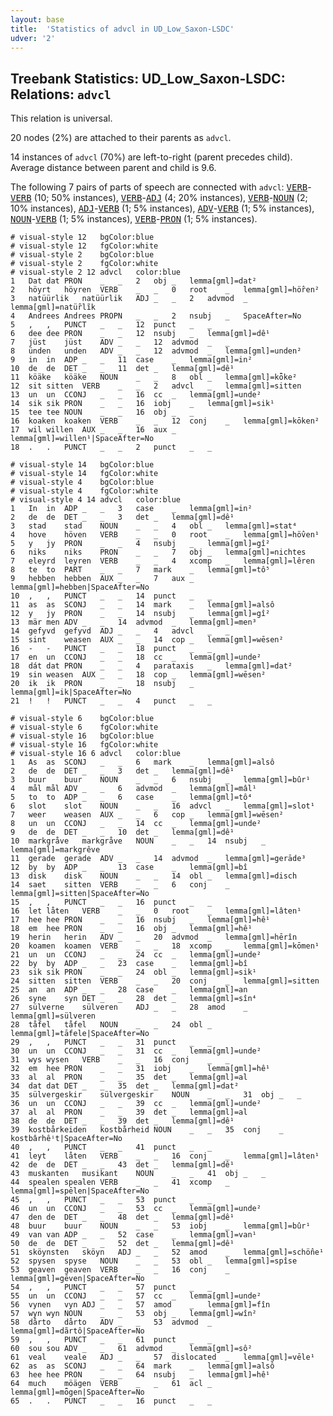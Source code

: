 ```yaml
---
layout: base
title:  'Statistics of advcl in UD_Low_Saxon-LSDC'
udver: '2'
---
```


## Treebank Statistics: UD_Low_Saxon-LSDC: Relations: `advcl`

This relation is universal.

20 nodes (2%) are attached to their parents as `advcl`.

14 instances of `advcl` (70%) are left-to-right (parent precedes child).
Average distance between parent and child is 9.6.

The following 7 pairs of parts of speech are connected with `advcl`: <tt><a href="nds_lsdc-pos-VERB.html">VERB</a></tt>-<tt><a href="nds_lsdc-pos-VERB.html">VERB</a></tt> (10; 50% instances), <tt><a href="nds_lsdc-pos-VERB.html">VERB</a></tt>-<tt><a href="nds_lsdc-pos-ADJ.html">ADJ</a></tt> (4; 20% instances), <tt><a href="nds_lsdc-pos-VERB.html">VERB</a></tt>-<tt><a href="nds_lsdc-pos-NOUN.html">NOUN</a></tt> (2; 10% instances), <tt><a href="nds_lsdc-pos-ADJ.html">ADJ</a></tt>-<tt><a href="nds_lsdc-pos-VERB.html">VERB</a></tt> (1; 5% instances), <tt><a href="nds_lsdc-pos-ADV.html">ADV</a></tt>-<tt><a href="nds_lsdc-pos-VERB.html">VERB</a></tt> (1; 5% instances), <tt><a href="nds_lsdc-pos-NOUN.html">NOUN</a></tt>-<tt><a href="nds_lsdc-pos-VERB.html">VERB</a></tt> (1; 5% instances), <tt><a href="nds_lsdc-pos-VERB.html">VERB</a></tt>-<tt><a href="nds_lsdc-pos-PRON.html">PRON</a></tt> (1; 5% instances).


~~~ conllu
# visual-style 12	bgColor:blue
# visual-style 12	fgColor:white
# visual-style 2	bgColor:blue
# visual-style 2	fgColor:white
# visual-style 2 12 advcl	color:blue
1	Dat	dat	PRON	_	_	2	obj	_	lemma[gml]=dat²
2	höyrt	höyren	VERB	_	_	0	root	_	lemma[gml]=hö̂ren²
3	natüürlik	natüürlik	ADJ	_	_	2	advmod	_	lemma[gml]=natü̂rlĩk
4	Andrees	Andrees	PROPN	_	_	2	nsubj	_	SpaceAfter=No
5	,	,	PUNCT	_	_	12	punct	_	_
6	dee	dee	PRON	_	_	12	nsubj	_	lemma[gml]=dê¹
7	jüst	jüst	ADV	_	_	12	advmod	_	_
8	ünden	unden	ADV	_	_	12	advmod	_	lemma[gml]=unden²
9	in	in	ADP	_	_	11	case	_	lemma[gml]=in²
10	de	de	DET	_	_	11	det	_	lemma[gml]=dê¹
11	köäke	köäke	NOUN	_	_	8	obl	_	lemma[gml]=kȫke²
12	sit	sitten	VERB	_	_	2	advcl	_	lemma[gml]=sitten
13	un	un	CCONJ	_	_	16	cc	_	lemma[gml]=unde²
14	sik	sik	PRON	_	_	16	iobj	_	lemma[gml]=sik¹
15	tee	tee	NOUN	_	_	16	obj	_	_
16	koaken	koaken	VERB	_	_	12	conj	_	lemma[gml]=kōken²
17	wil	willen	AUX	_	_	16	aux	_	lemma[gml]=willen¹|SpaceAfter=No
18	.	.	PUNCT	_	_	2	punct	_	_

~~~


~~~ conllu
# visual-style 14	bgColor:blue
# visual-style 14	fgColor:white
# visual-style 4	bgColor:blue
# visual-style 4	fgColor:white
# visual-style 4 14 advcl	color:blue
1	In	in	ADP	_	_	3	case	_	lemma[gml]=in²
2	de	de	DET	_	_	3	det	_	lemma[gml]=dê¹
3	stad	stad	NOUN	_	_	4	obl	_	lemma[gml]=stat⁴
4	hove	höven	VERB	_	_	0	root	_	lemma[gml]=hö̂ven¹
5	y	jy	PRON	_	_	4	nsubj	_	lemma[gml]=gî²
6	niks	niks	PRON	_	_	7	obj	_	lemma[gml]=nichtes
7	eleyrd	leyren	VERB	_	_	4	xcomp	_	lemma[gml]=lêren
8	te	to	PART	_	_	7	mark	_	lemma[gml]=tô⁵
9	hebben	hebben	AUX	_	_	7	aux	_	lemma[gml]=hebben|SpaceAfter=No
10	,	,	PUNCT	_	_	14	punct	_	_
11	as	as	SCONJ	_	_	14	mark	_	lemma[gml]=alsô
12	y	jy	PRON	_	_	14	nsubj	_	lemma[gml]=gî²
13	mär	men	ADV	_	_	14	advmod	_	lemma[gml]=men³
14	gefyvd	gefyvd	ADJ	_	_	4	advcl	_	_
15	sint	weasen	AUX	_	_	14	cop	_	lemma[gml]=wēsen²
16	-	-	PUNCT	_	_	18	punct	_	_
17	en	un	CCONJ	_	_	18	cc	_	lemma[gml]=unde²
18	dát	dat	PRON	_	_	4	parataxis	_	lemma[gml]=dat²
19	sin	weasen	AUX	_	_	18	cop	_	lemma[gml]=wēsen²
20	ik	ik	PRON	_	_	18	nsubj	_	lemma[gml]=ik|SpaceAfter=No
21	!	!	PUNCT	_	_	4	punct	_	_

~~~


~~~ conllu
# visual-style 6	bgColor:blue
# visual-style 6	fgColor:white
# visual-style 16	bgColor:blue
# visual-style 16	fgColor:white
# visual-style 16 6 advcl	color:blue
1	As	as	SCONJ	_	_	6	mark	_	lemma[gml]=alsô
2	de	de	DET	_	_	3	det	_	lemma[gml]=dê¹
3	buur	buur	NOUN	_	_	6	nsubj	_	lemma[gml]=bûr¹
4	mål	mål	ADV	_	_	6	advmod	_	lemma[gml]=mâl¹
5	to	to	ADP	_	_	6	case	_	lemma[gml]=tô⁴
6	slot	slot	NOUN	_	_	16	advcl	_	lemma[gml]=slot¹
7	weer	weasen	AUX	_	_	6	cop	_	lemma[gml]=wēsen²
8	un	un	CCONJ	_	_	14	cc	_	lemma[gml]=unde²
9	de	de	DET	_	_	10	det	_	lemma[gml]=dê¹
10	markgråve	markgråve	NOUN	_	_	14	nsubj	_	lemma[gml]=markgrêve
11	gerade	gerade	ADV	_	_	14	advmod	_	lemma[gml]=gerāde³
12	by	by	ADP	_	_	13	case	_	lemma[gml]=bî
13	disk	disk	NOUN	_	_	14	obl	_	lemma[gml]=disch
14	saet	sitten	VERB	_	_	6	conj	_	lemma[gml]=sitten|SpaceAfter=No
15	,	,	PUNCT	_	_	16	punct	_	_
16	let	låten	VERB	_	_	0	root	_	lemma[gml]=lâten¹
17	hee	hee	PRON	_	_	16	nsubj	_	lemma[gml]=hê¹
18	em	hee	PRON	_	_	16	obj	_	lemma[gml]=hê¹
19	herin	herin	ADV	_	_	20	advmod	_	lemma[gml]=hērîn
20	koamen	koamen	VERB	_	_	18	xcomp	_	lemma[gml]=kōmen¹
21	un	un	CCONJ	_	_	24	cc	_	lemma[gml]=unde²
22	by	by	ADP	_	_	23	case	_	lemma[gml]=bî
23	sik	sik	PRON	_	_	24	obl	_	lemma[gml]=sik¹
24	sitten	sitten	VERB	_	_	20	conj	_	lemma[gml]=sitten
25	an	an	ADP	_	_	28	case	_	lemma[gml]=an
26	syne	syn	DET	_	_	28	det	_	lemma[gml]=sîn⁴
27	sülverne	sülveren	ADJ	_	_	28	amod	_	lemma[gml]=sülveren
28	tåfel	tåfel	NOUN	_	_	24	obl	_	lemma[gml]=tāfele|SpaceAfter=No
29	,	,	PUNCT	_	_	31	punct	_	_
30	un	un	CCONJ	_	_	31	cc	_	lemma[gml]=unde²
31	wys	wysen	VERB	_	_	16	conj	_	_
32	em	hee	PRON	_	_	31	iobj	_	lemma[gml]=hê¹
33	al	al	PRON	_	_	35	det	_	lemma[gml]=al
34	dat	dat	DET	_	_	35	det	_	lemma[gml]=dat²
35	sülvergeskir	sülvergeskir	NOUN	_	_	31	obj	_	_
36	un	un	CCONJ	_	_	39	cc	_	lemma[gml]=unde²
37	al	al	PRON	_	_	39	det	_	lemma[gml]=al
38	de	de	DET	_	_	39	det	_	lemma[gml]=dê¹
39	kostbårkeiden	kostbårheid	NOUN	_	_	35	conj	_	kostbârhêⁱt|SpaceAfter=No
40	,	,	PUNCT	_	_	41	punct	_	_
41	leyt	låten	VERB	_	_	16	conj	_	lemma[gml]=lâten¹
42	de	de	DET	_	_	43	det	_	lemma[gml]=dê¹
43	muskanten	musikant	NOUN	_	_	41	obj	_	_
44	spealen	spealen	VERB	_	_	41	xcomp	_	lemma[gml]=spēlen|SpaceAfter=No
45	,	,	PUNCT	_	_	53	punct	_	_
46	un	un	CCONJ	_	_	53	cc	_	lemma[gml]=unde²
47	den	de	DET	_	_	48	det	_	lemma[gml]=dê¹
48	buur	buur	NOUN	_	_	53	iobj	_	lemma[gml]=bûr¹
49	van	van	ADP	_	_	52	case	_	lemma[gml]=van¹
50	de	de	DET	_	_	52	det	_	lemma[gml]=dê¹
51	sköynsten	sköyn	ADJ	_	_	52	amod	_	lemma[gml]=schö̂ne¹
52	spysen	spyse	NOUN	_	_	53	obl	_	lemma[gml]=spîse
53	geaven	geaven	VERB	_	_	16	conj	_	lemma[gml]=gēven|SpaceAfter=No
54	,	,	PUNCT	_	_	57	punct	_	_
55	un	un	CCONJ	_	_	57	cc	_	lemma[gml]=unde²
56	vynen	vyn	ADJ	_	_	57	amod	_	lemma[gml]=fîn
57	wyn	wyn	NOUN	_	_	53	obj	_	lemma[gml]=wîn²
58	dårto	dårto	ADV	_	_	53	advmod	_	lemma[gml]=dãrtô|SpaceAfter=No
59	,	,	PUNCT	_	_	61	punct	_	_
60	sou	sou	ADV	_	_	61	advmod	_	lemma[gml]=sô²
61	veal	veale	ADJ	_	_	57	dislocated	_	lemma[gml]=vēle¹
62	as	as	SCONJ	_	_	64	mark	_	lemma[gml]=alsô
63	hee	hee	PRON	_	_	64	nsubj	_	lemma[gml]=hê¹
64	much	möägen	VERB	_	_	61	acl	_	lemma[gml]=mȫgen|SpaceAfter=No
65	.	.	PUNCT	_	_	16	punct	_	_

~~~


